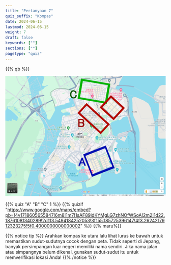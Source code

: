 ```yaml
---
title: "Pertanyaan 7"
quiz_suffix: "Kompas"
date: 2024-06-15
lastmod: 2024-06-15
weight: 7
draft: false
keywords: [""]
sections: [""]
pagetype: "quiz"
---
```


{{% qb %}}

<div class="googlemap-if no-margin">
<img src="map.jpg" width="600px">
</div>


{{% quiz "A" "B" "C" 1 %}}
{{% quizif "https://www.google.com/maps/embed?pb=!4v1718605655847!6m8!1m7!1sAF89idKYMgLG7zhNOfWSoA!2m2!1d22.18761081340289!2d113.5494184252053!3f155.185725396147!4f3.2624217912323275!5f0.4000000000000002" %}}
{{% maru%}}

<div class="googlemap-if ansarea transparent-area">
{{% notice tip %}}
Arahkan kompas ke utara lalu lihat lurus ke bawah untuk memastikan sudut-sudutnya cocok dengan peta. Tidak seperti di Jepang, banyak persimpangan luar negeri memiliki nama sendiri. Jika nama jalan atau simpangnya belum dikenal, gunakan sudut-sudut itu untuk memverifikasi lokasi Anda!
{{% /notice %}}
</div>
